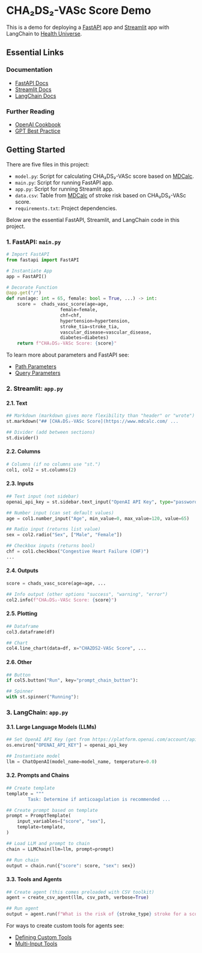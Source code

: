 # CHA₂DS₂-VASc Score Demo

This is a demo for deploying a [FastAPI](https://fastapi.tiangolo.com) app and [Streamlit](https://streamlit.io) app with LangChain to [Health Universe](https://www.healthuniverse.com/).

## Essential Links

### Documentation
- [FastAPI Docs](https://fastapi.tiangolo.com)
- [Streamlit Docs](https://docs.streamlit.io)
- [LangChain Docs](https://python.langchain.com/en/latest/index.html)

### Further Reading
- [OpenAI Cookbook](https://github.com/openai/openai-cookbook#prompting-guide)
- [GPT Best Practice](https://platform.openai.com/docs/guides/gpt-best-practices)

## Getting Started

There are five files in this project:

- `model.py`: Script for calculating CHA₂DS₂-VASc score based on [MDCalc](https://www.mdcalc.com/calc/801/cha2ds2-vasc-score-atrial-fibrillation-stroke-risk).
- `main.py`: Script for running FastAPI app.
- `app.py`: Script for running Streamlit app.
- `data.csv`: Table from [MDCalc](https://www.mdcalc.com/calc/801/cha2ds2-vasc-score-atrial-fibrillation-stroke-risk) of stroke risk based on CHA₂DS₂-VASc score.
- `requirements.txt`: Project dependencies.

Below are the essential FastAPI, Streamlit, and LangChain code in this project.

### 1. FastAPI: `main.py`

```python
# Import FastAPI
from fastapi import FastAPI
```

```python
# Instantiate App
app = FastAPI()
```

```python
# Decorate Function
@app.get("/")
def run(age: int = 65, female: bool = True, ...) -> int:
    score =  chads_vasc_score(age=age, 
                    female=female, 
                    chf=chf, 
                    hypertension=hypertension,
                    stroke_tia=stroke_tia, 
                    vascular_disease=vascular_disease, 
                    diabetes=diabetes)
    return f"CHA₂DS₂-VASc Score: {score}"
```

To learn more about parameters and FastAPI see:
- [Path Parameters](https://fastapi.tiangolo.com/tutorial/path-params/)
- [Query Parameters](https://fastapi.tiangolo.com/tutorial/query-params/)

### 2. Streamlit: `app.py`

#### 2.1. Text

```python
## Markdown (markdown gives more flexibility than "header" or "wrote")
st.markdown("## [CHA₂DS₂-VASc Score](https://www.mdcalc.com/ ...
```

```python
## Divider (add between sections)
st.divider()
```

#### 2.2. Columns

```python
# Columns (if no columns use "st.")
col1, col2 = st.columns(2)
```

#### 2.3. Inputs

```python
## Text input (not sidebar)
openai_api_key = st.sidebar.text_input("OpenAI API Key", type="password")
```

```python
## Number input (can set default values)
age = col1.number_input("Age", min_value=0, max_value=120, value=65)
```

```python
## Radio input (returns list value)
sex = col2.radio("Sex", ["Male", "Female"])
```

```python
## Checkbox inputs (returns bool)
chf = col1.checkbox("Congestive Heart Failure (CHF)")
...
```

#### 2.4. Outputs

```python
score = chads_vasc_score(age=age, ...

## Info output (other options "success", "warning", "error")
col2.info(f"CHA₂DS₂-VASc Score: {score}")
```

#### 2.5. Plotting

```python
## Dataframe
col3.dataframe(df)
```

```python
## Chart
col4.line_chart(data=df, x="CHA2DS2-VASc Score", ...
```

#### 2.6. Other

```python
## Button
if col5.button("Run", key="prompt_chain_button"):
```

```python
## Spinner
with st.spinner("Running"):
```

### 3. LangChain: `app.py`

#### 3.1. Large Language Models (LLMs)

```python
## Set OpenAI API Key (get from https://platform.openai.com/account/api-keys)
os.environ["OPENAI_API_KEY"] = openai_api_key
```

```python
## Instantiate model
llm = ChatOpenAI(model_name=model_name, temperature=0.0)
```

#### 3.2. Prompts and Chains

```python
## Create template
template = """
        Task: Determine if anticoagulation is recommended ...
```
```python       
## Create prompt based on template
prompt = PromptTemplate(
    input_variables=["score", "sex"],
    template=template,
)
```

```python
## Load LLM and prompt to chain
chain = LLMChain(llm=llm, prompt=prompt)
```

```python
## Run chain
output = chain.run({"score": score, "sex": sex})
```

#### 3.3. Tools and Agents

```python
## Create agent (this comes preloaded with CSV toolkit)
agent = create_csv_agent(llm, csv_path, verbose=True)
```

```python
## Run agent
output = agent.run(f"What is the risk of {stroke_type} stroke for a score of {score}?")
```

For ways to create custom tools for agents see:

- [Defining Custom Tools](https://python.langchain.com/en/latest/modules/agents/tools/custom_tools.html)
- [Multi-Input Tools](https://python.langchain.com/en/latest/modules/agents/tools/multi_input_tool.html)